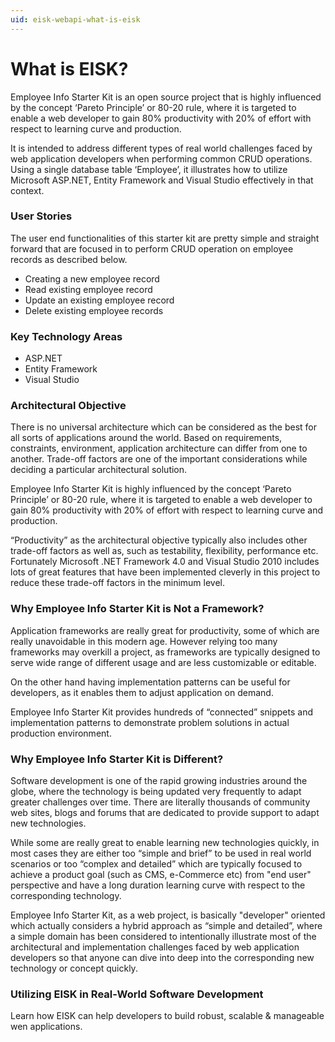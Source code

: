 ```yaml
---
uid: eisk-webapi-what-is-eisk
---
```

# What is EISK?

Employee Info Starter Kit is an open source project that is highly influenced by the concept ‘Pareto Principle’ or 80-20 rule, where it is targeted to enable a web developer to gain 80% productivity with 20% of effort with respect to learning curve and production.

It is intended to address different types of real world challenges faced by web application developers when performing common CRUD operations. Using a single database table ‘Employee’, it illustrates how to utilize Microsoft ASP.NET, Entity Framework and Visual Studio effectively in that context.

### User Stories

The user end functionalities of this starter kit are pretty simple and straight forward that are focused in to perform CRUD operation on employee records as described below.

* Creating a new employee record
* Read existing employee record
* Update an existing employee record
* Delete existing employee records

### Key Technology Areas

* ASP.NET
* Entity Framework
* Visual Studio

### Architectural Objective

There is no universal architecture which can be considered as the best for all sorts of applications around the world. Based on requirements, constraints, environment, application architecture can differ from one to another. Trade-off factors are one of the important considerations while deciding a particular architectural solution.

Employee Info Starter Kit is highly influenced by the concept ‘Pareto Principle’ or 80-20 rule, where it is targeted to enable a web developer to gain 80% productivity with 20% of effort with respect to learning curve and production.

“Productivity” as the architectural objective typically also includes other trade-off factors as well as, such as testability, flexibility, performance etc. Fortunately Microsoft .NET Framework 4.0 and Visual Studio 2010 includes lots of great features that have been implemented cleverly in this project to reduce these trade-off factors in the minimum level.

### Why Employee Info Starter Kit is Not a Framework?

Application frameworks are really great for productivity, some of which are really unavoidable in this modern age. However relying too many frameworks may overkill a project, as frameworks are typically designed to serve wide range of different usage and are less customizable or editable. 

On the other hand having implementation patterns can be useful for developers, as it enables them to adjust application on demand. 

Employee Info Starter Kit provides hundreds of “connected” snippets and implementation patterns to demonstrate problem solutions in actual production environment. 

### Why Employee Info Starter Kit is Different?

Software development is one of the rapid growing industries around the globe, where the technology is being updated very frequently to adapt greater challenges over time. There are literally thousands of community web sites, blogs and forums that are dedicated to provide support to adapt new technologies. 

While some are really great to enable learning new technologies quickly, in most cases they are either too “simple and brief” to be used in real world scenarios or too “complex and detailed” which are typically focused to achieve a product goal (such as CMS, e-Commerce etc) from "end user" perspective and have a long duration learning curve with respect to the corresponding technology. 

Employee Info Starter Kit, as a web project, is basically "developer" oriented which actually considers a hybrid approach as “simple and detailed”, where a simple domain has been considered to intentionally illustrate most of the architectural and implementation challenges faced by web application developers so that anyone can dive into deep into the corresponding new technology or concept quickly.

### Utilizing EISK in Real-World Software Development

Learn how EISK can help developers to build robust, scalable & manageable wen applications.